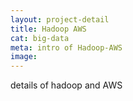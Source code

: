 ```yaml
---
layout: project-detail
title: Hadoop AWS
cat: big-data
meta: intro of Hadoop-AWS
image: 
---
```


details of hadoop and AWS